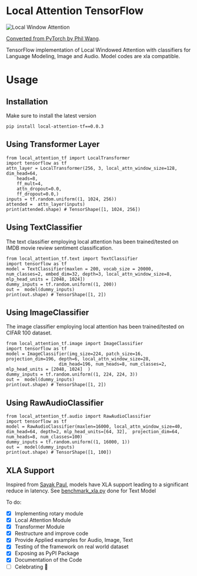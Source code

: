 # Local Attention TensorFlow 

![Local Window Attention](https://github.com/lucidrains/local-attention/blob/master/diagram.png?raw=true "Local Window Attention")

[Converted from PyTorch by Phil Wang](https://github.com/lucidrains/local-attention/).

TensorFlow implementation of Local Windowed Attention with classifiers for Language Modeling, Image and Audio. Model codes are xla compatible.


# Usage

## Installation
Make sure to install the latest version

```
pip install local-attention-tf==0.0.3
```
## Using Transformer Layer


```
from local_attention_tf import LocalTransformer
import tensorflow as tf
attn_layer = LocalTransformer(256, 3, local_attn_window_size=128, dim_head=64,
    heads=8,
    ff_mult=4,
    attn_dropout=0.0,
    ff_dropout=0.0,)
inputs = tf.random.uniform((1, 1024, 256))
attended =  attn_layer(inputs)
print(attended.shape) # TensorShape([1, 1024, 256])
```

## Using TextClassifier
The text classifier employing local attention has been trained/tested on IMDB movie review sentiment classification.

```
from local_attention_tf.text import TextClassifier
import tensorflow as tf
model = TextClassifier(maxlen = 200, vocab_size = 20000, num_classes=2, embed_dim=32, depth=3, local_attn_window_size=8, mlp_head_units = [2048, 1024])
dummy_inputs = tf.random.uniform((1, 200))
out =  model(dummy_inputs)
print(out.shape) # TensorShape([1, 2])
```

## Using ImageClassifier
The image classifier employing local attention has been trained/tested on CIFAR 100 dataset.

```
from local_attention_tf.image import ImageClassifier
import tensorflow as tf
model = ImageClassifier(img_size=224, patch_size=16, projection_dim=196, depth=6, local_attn_window_size=28,
                    dim_head=196, num_heads=8, num_classes=2, mlp_head_units = [2048, 1024]  )
dummy_inputs = tf.random.uniform((1, 224, 224, 3))
out =  model(dummy_inputs)
print(out.shape) # TensorShape([1, 2])
```

## Using RawAudioClassifier

```
from local_attention_tf.audio import RawAudioClassifier
import tensorflow as tf
model = RawAudioClassifier(maxlen=16000, local_attn_window_size=40, dim_head=64, depth=2, mlp_head_units=[64, 32],  projection_dim=64, num_heads=8, num_classes=100)
dummy_inputs = tf.random.uniform((1, 16000, 1))
out =  model(dummy_inputs)
print(out.shape) # TensorShape([1, 100])
```

## XLA Support
Inspired from [Sayak Paul](https://github.com/sayakpaul/maxim-tf#xla-support), models have XLA support leading to a significant reduce in latency. See [benchmark_xla.py](./benchmark_xla.py) done for Text Model


To do:

- [X] Implementing rotary module
- [X] Local Attention Module 
- [X] Transformer Module
- [X] Restructure and improve code
- [X] Provide Applied examples for Audio, Image, Text
- [X] Testing of the framework on real world dataset
- [X] Exposing as PyPI Package
- [X] Documentation of the Code
- [ ] Celebrating :gift_heart:
